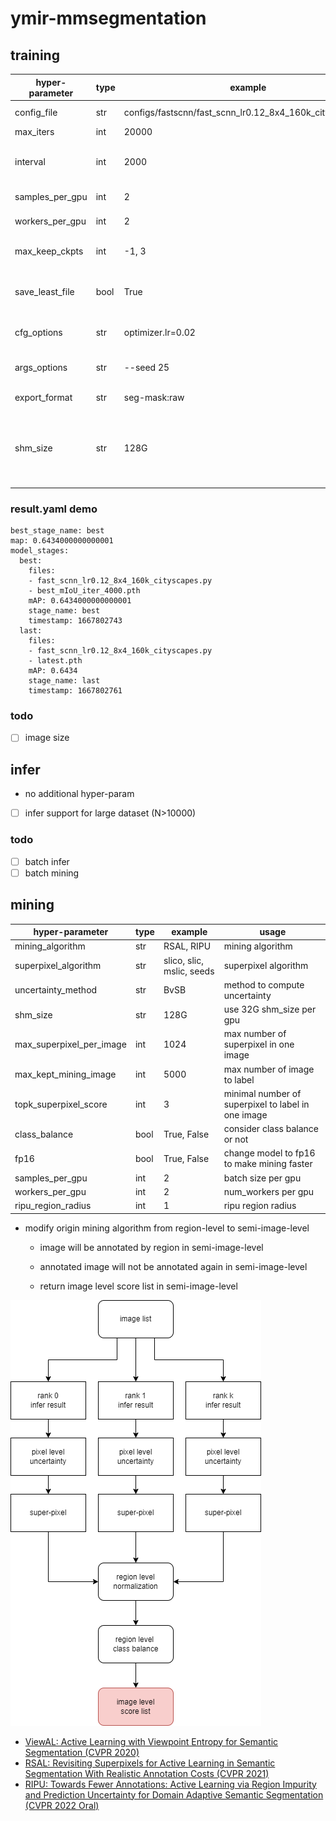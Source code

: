 # ymir-mmsegmentation

## training

| hyper-parameter | type | example | usage |
| - | - | - | - |
| config_file | str | configs/fastscnn/fast_scnn_lr0.12_8x4_160k_cityscapes.py | the basic config file |
| max_iters | int | 20000 | training iters |
| interval | int | 2000 | evaluation and checkpoint interval |
| samples_per_gpu | int | 2 | batch size per gpu |
| workers_per_gpu | int | 2 | num_workers per gpu |
| max_keep_ckpts | int | -1, 3 | the number of saved weight file |
| save_least_file | bool | True | save all the weight file or last weight file only |
| cfg_options | str | optimizer.lr=0.02 | view utils/train.py for detail |
| args_options | str | --seed 25 | view utils/train.py for detail |
| export_format | str | seg-mask:raw | view ymir for detail |
| shm_size | str | 128G | share memory for docker container, recommand 128G for 4 gpu|

### result.yaml demo

```
best_stage_name: best
map: 0.6434000000000001
model_stages:
  best:
    files:
    - fast_scnn_lr0.12_8x4_160k_cityscapes.py
    - best_mIoU_iter_4000.pth
    mAP: 0.6434000000000001
    stage_name: best
    timestamp: 1667802743
  last:
    files:
    - fast_scnn_lr0.12_8x4_160k_cityscapes.py
    - latest.pth
    mAP: 0.6434
    stage_name: last
    timestamp: 1667802761
```

### todo
- [ ] image size

## infer
- no additional hyper-param
- [ ] infer support for large dataset (N>10000)

### todo
- [ ] batch infer
- [ ] batch mining

## mining

| hyper-parameter | type | example | usage |
| - | - | - | - |
| mining_algorithm | str | RSAL, RIPU | mining algorithm |
| superpixel_algorithm | str | slico, slic, mslic, seeds | superpixel algorithm |
| uncertainty_method | str | BvSB | method to compute uncertainty |
| shm_size | str | 128G | use 32G shm_size per gpu |
| max_superpixel_per_image | int | 1024 | max number of superpixel in one image |
| max_kept_mining_image | int | 5000 | max number of image to label |
| topk_superpixel_score | int | 3 | minimal number of superpixel to label in one image |
| class_balance | bool | True, False | consider class balance or not |
| fp16 | bool | True, False | change model to fp16 to make mining faster |
| samples_per_gpu | int | 2 | batch size per gpu |
| workers_per_gpu | int | 2 | num_workers per gpu |
| ripu_region_radius | int | 1 | ripu region radius |


- modify origin mining algorithm from region-level to semi-image-level

  - image will be annotated by region in semi-image-level

  - annotated image will not be annotated again in semi-image-level

  - return image level score list in semi-image-level

![](./seg-miner.png)

- [ViewAL: Active Learning with Viewpoint Entropy for Semantic Segmentation (CVPR 2020)](https://github.com/nihalsid/ViewAL)
- [RSAL: Revisiting Superpixels for Active Learning in Semantic Segmentation With Realistic Annotation Costs (CVPR 2021)](https://github.com/cailile/Revisiting-Superpixels-for-Active-Learning)
- [RIPU: Towards Fewer Annotations: Active Learning via Region Impurity and  Prediction Uncertainty for Domain Adaptive Semantic Segmentation (CVPR 2022 Oral)](https://github.com/BIT-DA/RIPU)
